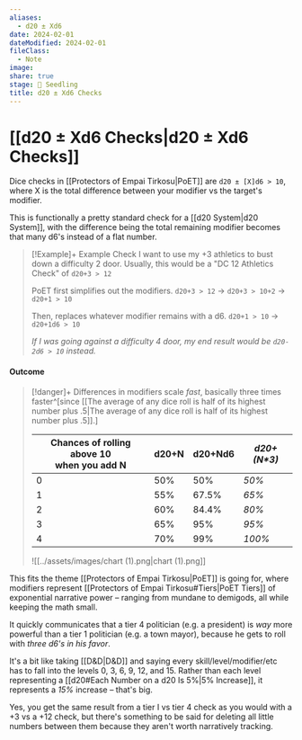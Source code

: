 ```yaml
---
aliases:
  - d20 ± Xd6
date: 2024-02-01
dateModified: 2024-02-01
fileClass:
  - Note
image: 
share: true
stage: 🌱 Seedling
title: d20 ± Xd6 Checks
---
```


# [[d20 ± Xd6 Checks|d20 ± Xd6 Checks]]

Dice checks in [[Protectors of Empai Tirkosu|PoET]] are `d20 ± [X]d6 > 10`, where X is the total difference between your modifier vs the target's modifier.

This is functionally a pretty standard check for a [[d20 System|d20 System]], with the difference being the total remaining modifier becomes that many d6's instead of a flat number.

> [!Example]+ Example Check
> I want to use my +3 athletics to bust down a difficulty 2 door. 
> Usually, this would be a "DC 12 Athletics Check" of `d20+3 > 12`
> 
> PoET first simplifies out the modifiers. 
> `d20+3 > 12` → `d20+3 > 10+2` → `d20+1 > 10`
> 
> Then, replaces whatever modifier remains with a d6. 
> `d20+1 > 10` → `d20+1d6 > 10`
> 
> _If I was going against a difficulty 4 door, my end result would be `d20-2d6 > 10` instead._

#### Outcome

> [!danger]+ Differences in modifiers scale _fast_, basically three times faster^[since [[The average of any dice roll is half of its highest number plus .5|The average of any dice roll is half of its highest number plus .5]].]
>
> | Chances of rolling above 10 <br>when you add N | d20+N | d20+Nd6 | _d20+(N\*3)_ |
> | ---- | ---- | ---- | ---- |
> | 0 | 50% | 50% | _50%_ |
> | 1 | 55% | 67.5% | _65%_ |
> | 2 | 60% | 84.4% | _80%_ |
> | 3 | 65% | 95% | _95%_ |
> | 4 | 70% | 99% | _100%_ |
>
> ![[../assets/images/chart (1).png|chart (1).png]]

This fits the theme [[Protectors of Empai Tirkosu|PoET]] is going for, where modifiers represent [[Protectors of Empai Tirkosu#Tiers|PoET Tiers]] of exponential narrative power – ranging from mundane to demigods, all while keeping the math small.

It quickly communicates that a tier 4 politician (e.g. a president) is _way_ more powerful than a tier 1 politician (e.g. a town mayor), because he gets to roll with _three d6's in his favor_.

It's a bit like taking [[D&D|D&D]] and saying every skill/level/modifier/etc has to fall into the levels 0, 3, 6, 9, 12, and 15. Rather than each level representing a [[d20#Each Number on a d20 Is 5%|5% Increase]], it represents a _15%_ increase – that's big.

Yes, you get the same result from a tier I vs tier 4 check as you would with a +3 vs a +12 check, but there's something to be said for deleting all little numbers between them because they aren't worth narratively tracking.
